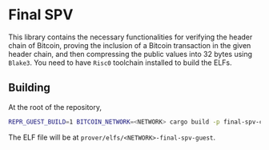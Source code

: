 # Final SPV
This library contains the necessary functionalities for verifying the header chain of Bitcoin,
proving the inclusion of a Bitcoin transaction in the given header chain, and then compressing
the public values into 32 bytes using `Blake3`.
You need to have `Risc0` toolchain installed to build the ELFs.

## Building
At the root of the repository,
```bash
REPR_GUEST_BUILD=1 BITCOIN_NETWORK=<NETWORK> cargo build -p final-spv-circuit --release
```

The ELF file will be at `prover/elfs/<NETWORK>-final-spv-guest`.